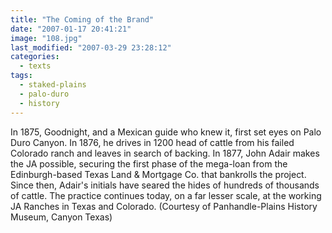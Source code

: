 ```yaml
---
title: "The Coming of the Brand"
date: "2007-01-17 20:41:21"
image: "108.jpg"
last_modified: "2007-03-29 23:28:12"
categories:
  - texts
tags:
  - staked-plains
  - palo-duro
  - history   
---
```


In 1875, Goodnight, and a Mexican guide who knew it, first set eyes on Palo Duro Canyon. In 1876, he drives in 1200 head of cattle from his failed Colorado ranch and leaves in search of backing. In 1877, John Adair makes the JA possible, securing the first phase of the mega-loan from the Edinburgh-based Texas Land & Mortgage Co. that bankrolls the project. Since then, Adair's initials have seared the hides of hundreds of thousands of cattle. The practice continues today, on a far lesser scale, at the working JA Ranches in Texas and Colorado. (Courtesy of Panhandle-Plains History Museum, Canyon Texas)
